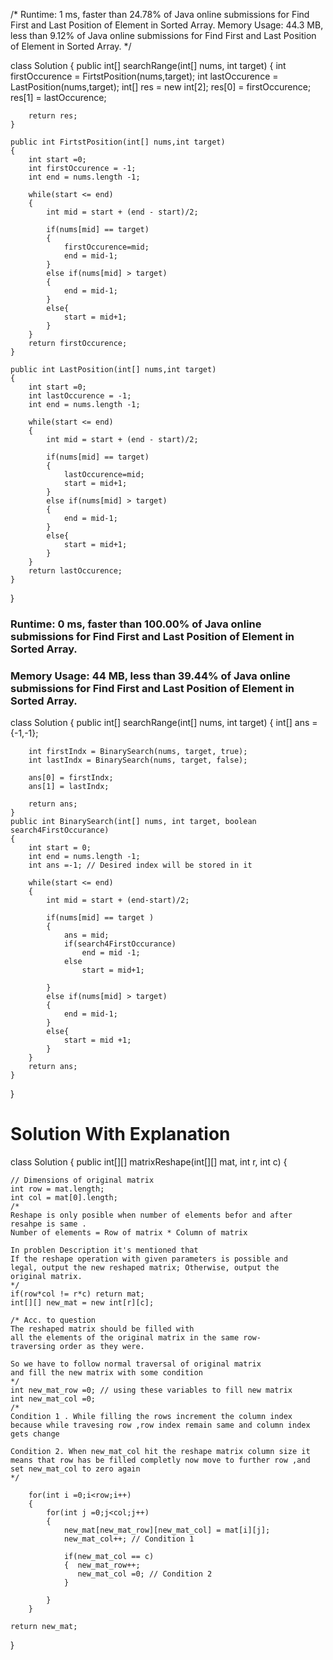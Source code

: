 /*
Runtime: 1 ms, faster than 24.78% of Java online submissions for Find First and Last Position of Element in Sorted Array.
Memory Usage: 44.3 MB, less than 9.12% of Java online submissions for Find First and Last Position of Element in Sorted Array.
*/

class Solution {
    public int[] searchRange(int[] nums, int target) {
        int firstOccurence = FirtstPosition(nums,target);
        int lastOccurence = LastPosition(nums,target);
        int[]  res = new int[2];
        res[0] = firstOccurence;
        res[1] = lastOccurence;
        
        return res;
    }
    
    public int FirtstPosition(int[] nums,int target)
    {
        int start =0;
        int firstOccurence = -1;
        int end = nums.length -1;
        
        while(start <= end)
        {
            int mid = start + (end - start)/2;
            
            if(nums[mid] == target)
            {
                firstOccurence=mid;
                end = mid-1;
            }
            else if(nums[mid] > target)
            {
                end = mid-1;
            }
            else{
                start = mid+1;
            }
        }
        return firstOccurence;
    }
    
    public int LastPosition(int[] nums,int target)
    {
        int start =0;
        int lastOccurence = -1;
        int end = nums.length -1;
        
        while(start <= end)
        {
            int mid = start + (end - start)/2;
            
            if(nums[mid] == target)
            {
                lastOccurence=mid;
                start = mid+1;
            }
            else if(nums[mid] > target)
            {
                end = mid-1;
            }
            else{
                start = mid+1;
            }
        }
        return lastOccurence;
    }
}



### Runtime: 0 ms, faster than 100.00% of Java online submissions for Find First and Last Position of Element in Sorted Array.
### Memory Usage: 44 MB, less than 39.44% of Java online submissions for Find First and Last Position of Element in Sorted Array.
  
class Solution {
    public int[] searchRange(int[] nums, int target) {
        int[] ans = {-1,-1};
        
        int firstIndx = BinarySearch(nums, target, true);
        int lastIndx = BinarySearch(nums, target, false);
        
        ans[0] = firstIndx;
        ans[1] = lastIndx;
        
        return ans;
    }
    public int BinarySearch(int[] nums, int target, boolean search4FirstOccurance)
    {
        int start = 0;
        int end = nums.length -1;
        int ans =-1; // Desired index will be stored in it
        
        while(start <= end)
        {
            int mid = start + (end-start)/2;
            
            if(nums[mid] == target )
            {   
                ans = mid;
                if(search4FirstOccurance)
                    end = mid -1;
                else
                    start = mid+1;
                    
            }
            else if(nums[mid] > target)
            {
                end = mid-1;
            }
            else{
                start = mid +1;
            }
        }
        return ans;
    }
}



# Solution With Explanation

class Solution {
public int[][] matrixReshape(int[][] mat, int r, int c) {

    // Dimensions of original matrix
    int row = mat.length;
    int col = mat[0].length; 
    /*
    Reshape is only posible when number of elements befor and after           resahpe is same .
    Number of elements = Row of matrix * Column of matrix
    
    In problen Description it's mentioned that 
    If the reshape operation with given parameters is possible and           legal, output the new reshaped matrix; Otherwise, output the              original matrix.
    */
    if(row*col != r*c) return mat;
    int[][] new_mat = new int[r][c];
    
    /* Acc. to question 
    The reshaped matrix should be filled with 
    all the elements of the original matrix in the same row-                traversing order as they were.
    
    So we have to follow normal traversal of original matrix 
    and fill the new matrix with some condition
    */
    int new_mat_row =0; // using these variables to fill new matrix
    int new_mat_col =0;
    /*
    Condition 1 . While filling the rows increment the column index because while travesing row ,row index remain same and column index gets change
    
    Condition 2. When new_mat_col hit the reshape matrix column size it means that row has be filled completly now move to further row ,and set new_mat_col to zero again
    */
    
        for(int i =0;i<row;i++)
        {
            for(int j =0;j<col;j++)
            {
                new_mat[new_mat_row][new_mat_col] = mat[i][j];
                new_mat_col++; // Condition 1

                if(new_mat_col == c)
                {  new_mat_row++;
                   new_mat_col =0; // Condition 2
                }

            }
        }
       
    return new_mat;
    
    
}
